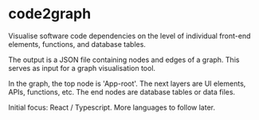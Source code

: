 # code2graph
Visualise software code dependencies on the level of individual front-end elements, functions, and database tables. 

The output is a JSON file containing nodes and edges of a graph. This serves as input for a graph visualisation tool. 

In the graph, the top node is 'App-root'. 
The next layers are UI elements, APIs, functions, etc. 
The end nodes are database tables or data files. 

Initial focus: React / Typescript.
More languages to follow later. 
